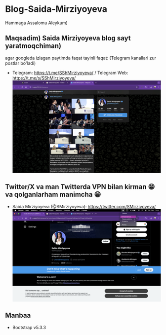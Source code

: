 # Blog-Saida-Mirziyoyeva
Hammaga Assalomu Aleykum)

## Maqsadim) Saida Mirziyoyeva blog sayt yaratmoqchiman)
agar googleda izlagan paytimda faqat tayinli faqat: (Telegram kanallari zur postlar bo'ladi)
- Telegram: https://t.me/SShMirziyoyeva/ / Telegram Web: https://t.me/s/SShMirziyoyeva/
![Telegram.png](assets%2Fimg%2Fscreenshots%2FTelegram.png)

## Twitter/X va man Twitterda VPN bilan kirman 😁va qolganlarham manimcha 😁
- Saida Mirziyoyeva (@SMirziyoyeva): https://twitter.com/SMirziyoyeva/
![Twitter.png](assets%2Fimg%2Fscreenshots%2FTwitter.png)

## Manbaa
- Bootstrap v5.3.3